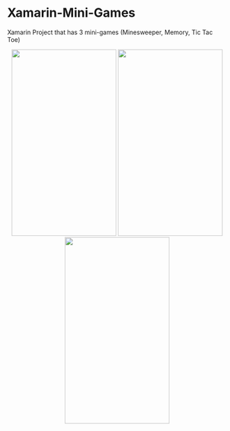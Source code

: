 # Xamarin-Mini-Games
Xamarin Project that has 3 mini-games (Minesweeper, Memory, Tic Tac Toe)
<p float="left" align="middle">
 <img src="https://user-images.githubusercontent.com/38498534/126106467-9e5ed82a-5a23-4d8f-a272-e3c389069c8a.jpeg" width="240" height="427">
 <img src="https://user-images.githubusercontent.com/38498534/126106475-523566ba-0af7-4b47-8758-3c7890e009ba.jpeg" width="240" height="427">
 <img src="https://user-images.githubusercontent.com/38498534/126106482-af1d6c39-9c2f-4f83-b2b1-4ad1dea86c27.jpeg" width="240" height="427">
</p>
